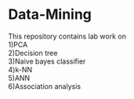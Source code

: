 # Data-Mining
This repository contains lab work on 
<br>
1)PCA<br>
2)Decision tree<br>
3)Naive bayes classifier<br>
4)k-NN<br>
5)ANN<br>
6)Association analysis
